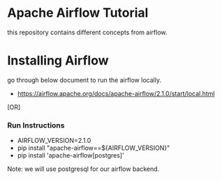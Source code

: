 # Apache Airflow Tutorial
this repository contains different concepts from airflow.

# Installing Airflow
go through below document to run the airflow locally.
- https://airflow.apache.org/docs/apache-airflow/2.1.0/start/local.html

[OR]

### Run Instructions

- AIRFLOW_VERSION=2.1.0
- pip install "apache-airflow==${AIRFLOW_VERSION}"
- pip install 'apache-airflow[postgres]'

Note: we will use postgresql for our airflow backend.
